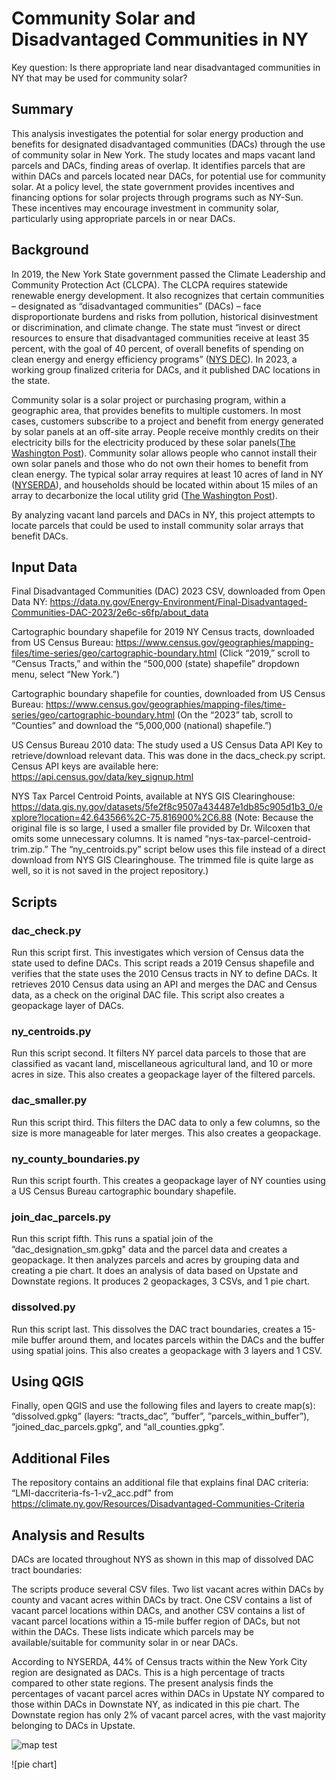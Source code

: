 # Community Solar and Disadvantaged Communities in NY
Key question: Is there appropriate land near disadvantaged communities in NY that may be used for community solar?

## Summary
This analysis investigates the potential for solar energy production and benefits for designated disadvantaged communities (DACs) through the use of community solar in New York. The study locates and maps vacant land parcels and DACs, finding areas of overlap. It identifies parcels that are within DACs and parcels located near DACs, for potential use for community solar. At a policy level, the state government provides incentives and financing options for solar projects through programs such as NY-Sun. These incentives may encourage investment in community solar, particularly using appropriate parcels in or near DACs.

## Background
In 2019, the New York State government passed the Climate Leadership and Community Protection Act (CLCPA). The CLCPA requires statewide renewable energy development. It also recognizes that certain communities – designated as “disadvantaged communities” (DACs) – face disproportionate burdens and risks from pollution, historical disinvestment or discrimination, and climate change. The state must “invest or direct resources to ensure that disadvantaged communities receive at least 35 percent, with the goal of 40 percent, of overall benefits of spending on clean energy and energy efficiency programs” ([NYS DEC](https://dec.ny.gov/news/press-releases/2023/3/new-york-state-climate-justice-working-group-finalizes-disadvantaged-communities-criteria-to-advance-climate-justice#:~:text=The%20Climate%20Act%20requires%20New,Climate%20Act%20prioritizes%20climate%20justice.)). In 2023, a working group finalized criteria for DACs, and it published DAC locations in the state.

Community solar is a solar project or purchasing program, within a geographic area, that provides benefits to multiple customers. In most cases, customers subscribe to a project and benefit from energy generated by solar panels at an off-site array. People receive monthly credits on their electricity bills for the electricity produced by these solar panels([The Washington Post](https://www.washingtonpost.com/climate-environment/2023/10/10/community-solar-renters-apartments-discounted-electricity/)). Community solar allows people who cannot install their own solar panels and those who do not own their homes to benefit from clean energy. The typical solar array requires at least 10 acres of land in NY ([NYSERDA](https://www.nyserda.ny.gov/All-Programs/NY-Sun/Solar-for-Your-Business/How-to-Go-Solar/Leasing-Your-Land)), and households should be located within about 15 miles of an array to decarbonize the local utility grid ([The Washington Post](https://www.washingtonpost.com/climate-environment/2023/10/10/community-solar-renters-apartments-discounted-electricity/)).

By analyzing vacant land parcels and DACs in NY, this project attempts to locate parcels that could be used to install community solar arrays that benefit DACs.

## Input Data
Final Disadvantaged Communities (DAC) 2023 CSV, downloaded from Open Data NY: https://data.ny.gov/Energy-Environment/Final-Disadvantaged-Communities-DAC-2023/2e6c-s6fp/about_data

Cartographic boundary shapefile for 2019 NY Census tracts, downloaded from US Census Bureau: https://www.census.gov/geographies/mapping-files/time-series/geo/cartographic-boundary.html (Click “2019,” scroll to “Census Tracts,” and within the “500,000 (state) shapefile” dropdown menu, select “New York.”)

Cartographic boundary shapefile for counties, downloaded from US Census Bureau: https://www.census.gov/geographies/mapping-files/time-series/geo/cartographic-boundary.html 
(On the “2023” tab, scroll to “Counties” and download the “5,000,000 (national) shapefile.”)

US Census Bureau 2010 data: The study used a US Census Data API Key to retrieve/download relevant data. This was done in the dacs_check.py script. Census API keys are available here: https://api.census.gov/data/key_signup.html

NYS Tax Parcel Centroid Points, available at NYS GIS Clearinghouse: https://data.gis.ny.gov/datasets/5fe2f8c9507a434487e1db85c905d1b3_0/explore?location=42.643566%2C-75.816900%2C6.88
(Note: Because the original file is so large, I used a smaller file provided by Dr. Wilcoxen that omits some unnecessary columns. It is named “nys-tax-parcel-centroid-trim.zip.” The “ny_centroids.py” script below uses this file instead of a direct download from NYS GIS Clearinghouse. The trimmed file is quite large as well, so it is not saved in the project repository.)

## Scripts

### dac_check.py
Run this script first. This investigates which version of Census data the state used to define DACs. This script reads a 2019 Census shapefile and verifies that the state uses the 2010 Census tracts in NY to define DACs. It retrieves 2010 Census data using an API and merges the DAC and Census data, as a check on the original DAC file. This script also creates a geopackage layer of DACs.

### ny_centroids.py
Run this script second. It filters NY parcel data parcels to those that are classified as vacant land, miscellaneous agricultural land, and 10 or more acres in size. This also creates a geopackage layer of the filtered parcels.

### dac_smaller.py
Run this script third. This filters the DAC data to only a few columns, so the size is more manageable for later merges. This also creates a geopackage.

### ny_county_boundaries.py
Run this script fourth. This creates a geopackage layer of NY counties using a US Census Bureau cartographic boundary shapefile.

### join_dac_parcels.py
Run this script fifth. This runs a spatial join of the “dac_designation_sm.gpkg" data and the parcel data and creates a geopackage. It then analyzes parcels and acres by grouping data and creating a pie chart. It does an analysis of data based on Upstate and Downstate regions. It produces 2 geopackages, 3 CSVs, and 1 pie chart. 

### dissolved.py
Run this script last. This dissolves the DAC tract boundaries, creates a 15-mile buffer around them, and locates parcels within the DACs and the buffer using spatial joins. This also creates a geopackage with 3 layers and 1 CSV.

## Using QGIS
Finally, open QGIS and use the following files and layers to create map(s): “dissolved.gpkg” (layers: “tracts_dac”, ”buffer”, ”parcels_within_buffer”), “joined_dac_parcels.gpkg”, and “all_counties.gpkg”.

## Additional Files
The repository contains an additional file that explains final DAC criteria: “LMI-daccriteria-fs-1-v2_acc.pdf" from https://climate.ny.gov/Resources/Disadvantaged-Communities-Criteria

## Analysis and Results
DACs are located throughout NYS as shown in this map of dissolved DAC tract boundaries:

The scripts produce several CSV files. Two list vacant acres within DACs by county and vacant acres within DACs by tract. One CSV contains a list of vacant parcel locations within DACs, and another CSV contains a list of vacant parcel locations within a 15-mile buffer region of DACs, but not within the DACs. These lists indicate which parcels may be available/suitable for community solar in or near DACs.

According to NYSERDA, 44% of Census tracts within the New York City region are designated as DACs. This is a high percentage of tracts compared to other state regions. The present analysis finds the percentages of vacant parcel acres within DACs in Upstate NY compared to those within DACs in Downstate NY, as indicated in this pie chart. The Downstate region has only 2% of vacant parcel acres, with the vast majority belonging to DACs in Upstate.

![map test](https://github.com/jeostro/solar_energy_disadvantaged_communities/blob/main/erie_co_parcels_dacs.png)

![pie chart]
